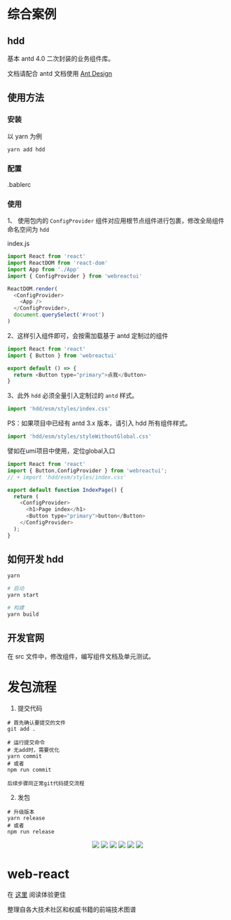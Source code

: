 # 综合案例

## hdd

基本 antd 4.0 二次封装的业务组件库。

文档请配合 antd 文档使用 [Ant Design](https://ant.design/components/overview-cn/)

## 使用方法

### 安装

以 yarn 为例

```sh
yarn add hdd
```

### 配置

.bablerc

### 使用

1、 使用包内的 `ConfigProvider` 组件对应用根节点组件进行包裹，修改全局组件命名空间为 `hdd`

index.js

```js
import React from 'react'
import ReactDOM from 'react-dom'
import App from './App'
import { ConfigProvider } from 'webreactui'

ReactDOM.render(
  <ConfigProvider>
    <App />
  </ConfigProvider>,
  document.querySelect('#root')
)
```

2、这样引入组件即可，会按需加载基于 antd 定制过的组件

```js
import React from 'react'
import { Button } from 'webreactui'

export default () => {
  return <Button type="primary">点我</Button>
}
```

3、此外 `hdd` 必须全量引入定制过的 `antd` 样式。

```js
import 'hdd/esm/styles/index.css'
```

PS：如果项目中已经有 antd 3.x 版本，请引入 hdd 所有组件样式。

```js
import 'hdd/esm/styles/styleWithoutGlobal.css'
```

譬如在umi项目中使用，定位global入口
```js
import React from 'react'
import { Button,ConfigProvider } from 'webreactui';
// + import 'hdd/esm/styles/index.css'

export default function IndexPage() {
  return (
    <ConfigProvider>
      <h1>Page index</h1>
      <Button type="primary">button</Button>
    </ConfigProvider>
  );
}
```

## 如何开发 hdd

```sh
yarn

# 启动
yarn start

# 构建
yarn build
```

## 开发官网

在 src 文件中，修改组件，编写组件文档及单元测试。

# 发包流程

1. 提交代码

```shell
# 首先确认要提交的文件
git add .

# 运行提交命令
# 无add时，需要优化
yarn commit
# 或者
npm run commit

后续步骤同正常git代码提交流程

```

2. 发包

```shell
# 升级版本
yarn release
# 或者
npm run release
```

  <p align="center">
    <a><img src="https://img.shields.io/github/last-commit/zhoubichuan/web-react.svg"/></a>
    <a><img src="https://img.shields.io/badge/code_style-standard-brightgreen.svg"/></a>
    <a><img src="https://img.shields.io/github/issues/zhoubichuan/web-react.svg"/></a>
    <a><img src="https://img.shields.io/github/forks/zhoubichuan/web-react.svg"/></a>
    <a><img src="https://img.shields.io/github/stars/zhoubichuan/web-react.svg"/></a>
    <a><img src="https://img.shields.io/maintenance/yes/2020.svg"/></a>
  </p>

  <h1>web-react</h1>
  <p>在 <a href="https://zhoubichuan.github.io/web-react/">这里</a> 阅读体验更佳</p>
  <p>整理自各大技术社区和权威书籍的前端技术图谱</p>
</div>
